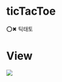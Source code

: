 # ticTacToe
⭕✖ 틱태토
# View
![](https://images.velog.io/images/nsunny0908/post/9502feb1-9b78-4a46-8c71-42aa7b363ea7/tick.gif)
